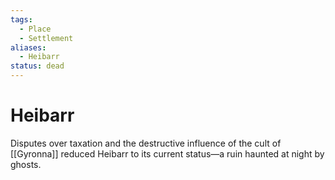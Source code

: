 ```yaml
---
tags:
  - Place
  - Settlement
aliases:
  - Heibarr
status: dead
---
```

# Heibarr
Disputes over taxation and the destructive influence of the cult of [[Gyronna]] reduced Heibarr to its current status—a ruin haunted at night by ghosts.  